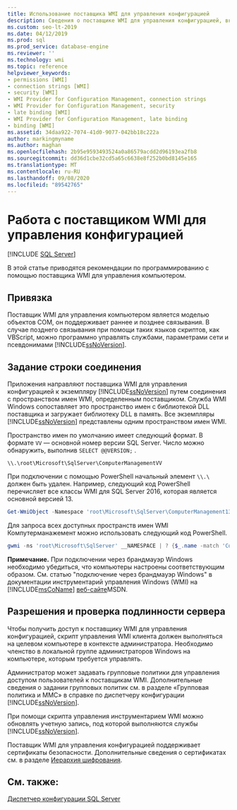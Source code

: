 ```yaml
---
title: Использование поставщика WMI для управления конфигурацией
description: Сведения о поставщике WMI для управления конфигурацией, включая привязку, указание строки подключения и разрешений/проверки подлинности сервера.
ms.custom: seo-lt-2019
ms.date: 04/12/2019
ms.prod: sql
ms.prod_service: database-engine
ms.reviewer: ''
ms.technology: wmi
ms.topic: reference
helpviewer_keywords:
- permissions [WMI]
- connection strings [WMI]
- security [WMI]
- WMI Provider for Configuration Management, connection strings
- WMI Provider for Configuration Management, security
- late binding [WMI]
- WMI Provider for Configuration Management, late binding
- binding [WMI]
ms.assetid: 34daa922-7074-41d0-9077-042bb18c222a
author: markingmyname
ms.author: maghan
ms.openlocfilehash: 2b95e9593493524a0a86579acdd2d96193ea2fb8
ms.sourcegitcommit: dd36d1cbe32cd5a65c6638e8f252b0bd8145e165
ms.translationtype: MT
ms.contentlocale: ru-RU
ms.lasthandoff: 09/08/2020
ms.locfileid: "89542765"
---
```

# <a name="working-with-the-wmi-provider-for-configuration-management"></a>Работа с поставщиком WMI для управления конфигурацией

[!INCLUDE [SQL Server](../../includes/applies-to-version/sqlserver.md)]

В этой статье приводятся рекомендации по программированию с помощью поставщика WMI для управления компьютером.

## <a name="binding"></a>Привязка  
 Поставщик WMI для управления компьютером является моделью объектов COM, он поддерживает раннее и позднее связывания. В случае позднего связывания при помощи таких языков скриптов, как VBScript, можно программно управлять службами, параметрами сети и псевдонимами [!INCLUDE[ssNoVersion](../../includes/ssnoversion-md.md)].  
  
## <a name="specifying-a-connection-string"></a>Задание строки соединения

Приложения направляют поставщика WMI для управления конфигурацией к экземпляру [!INCLUDE[ssNoVersion](../../includes/ssnoversion-md.md)] путем соединения с пространством имен WMI, определенным поставщиком. Служба WMI Windows сопоставляет это пространство имен с библиотекой DLL поставщика и загружает библиотеку DLL в память. Все экземпляры [!INCLUDE[ssNoVersion](../../includes/ssnoversion-md.md)] представлены одним пространством имен WMI.

Пространство имен по умолчанию имеет следующий формат. В формате `VV` — основной номер версии SQL Server. Число можно обнаружить, выполнив `SELECT @@VERSION;` .

```console
\\.\root\Microsoft\SqlServer\ComputerManagementVV
```

При подключении с помощью PowerShell начальный элемент `\\.\` должен быть удален. Например, следующий код PowerShell перечисляет все классы WMI для SQL Server 2016, которая является основной версией 13.

```powershell
Get-WmiObject -Namespace 'root\Microsoft\SqlServer\ComputerManagement13' -List
```

<!--
Updated this on 2019-04-12, per:
   ~ https://github.com/MicrosoftDocs/sql-docs/issues/1817
   ~ https://github.com/rrg92/sql-docs/commit/3d518bfc0d55f819c762abc3e5c5c9eed85abe94?diff=unified

Thus from here I (GeneMi = MightyPen) removed the following text about 'instance_name':

'root\Microsoft\SqlServer\ComputerManagement13\instance_name'

where `instance_name` defaults to `MSSQLSERVER` in a default installation of [!INCLUDE[ssNoVersion](../../includes/ssnoversion-md.md)].
-->

Для запроса всех доступных пространств имен WMI Компутерманажемент можно использовать следующий код PowerShell.

```powershell
gwmi -ns 'root\Microsoft\SqlServer' __NAMESPACE | ? {$_.name -match 'ComputerManagement' } | select name
```

 **Примечание.** При подключении через брандмауэр Windows необходимо убедиться, что компьютеры настроены соответствующим образом. См. статью "подключение через брандмауэр Windows" в документации инструментарий управления Windows (WMI) на [!INCLUDE[msCoName](../../includes/msconame-md.md)] [веб-сайте](https://go.microsoft.com/fwlink/?linkid=15426)MSDN.  
  
## <a name="permissions-and-server-authentication"></a>Разрешения и проверка подлинности сервера  
 Чтобы получить доступ к поставщику WMI для управления конфигурацией, скрипт управления WMI клиента должен выполняться на целевом компьютере в контексте администратора. Необходимо членство в локальной группе администраторов Windows на компьютере, которым требуется управлять.  
  
 Администратор может задавать групповые политики для управления доступом пользователей к поставщикам WMI. Дополнительные сведения о задании групповых политик см. в разделе «Групповая политика и MMC» в справке по диспетчеру конфигурации [!INCLUDE[ssNoVersion](../../includes/ssnoversion-md.md)].  
  
 При помощи скрипта управления инструментарием WMI можно обновлять учетную запись, под которой выполняются службы [!INCLUDE[ssNoVersion](../../includes/ssnoversion-md.md)].  
  
 Поставщик WMI для управления конфигурацией поддерживает сертификаты безопасности. Дополнительные сведения о сертификатах см. в разделе [Иерархия шифрования](../../relational-databases/security/encryption/encryption-hierarchy.md).  
  
## <a name="see-also"></a>См. также:  
 [Диспетчер конфигурации SQL Server](../../relational-databases/sql-server-configuration-manager.md)  
  
  
